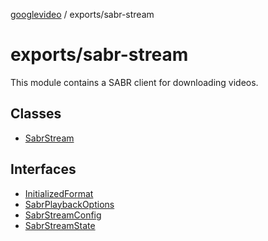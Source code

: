 [googlevideo](../../README.md) / exports/sabr-stream

# exports/sabr-stream

This module contains a SABR client for downloading videos.

## Classes

- [SabrStream](classes/SabrStream.md)

## Interfaces

- [InitializedFormat](interfaces/InitializedFormat.md)
- [SabrPlaybackOptions](interfaces/SabrPlaybackOptions.md)
- [SabrStreamConfig](interfaces/SabrStreamConfig.md)
- [SabrStreamState](interfaces/SabrStreamState.md)
